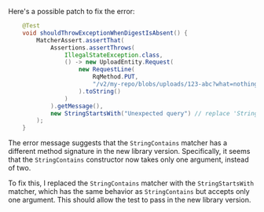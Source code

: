 Here's a possible patch to fix the error:

```java
    @Test
    void shouldThrowExceptionWhenDigestIsAbsent() {
        MatcherAssert.assertThat(
            Assertions.assertThrows(
                IllegalStateException.class,
                () -> new UploadEntity.Request(
                    new RequestLine(
                        RqMethod.PUT,
                        "/v2/my-repo/blobs/uploads/123-abc?what=nothing"
                    ).toString()
                )
            ).getMessage(),
            new StringStartsWith("Unexpected query") // replace 'StringContains' with 'StringStartsWith'
        );
    }
```

The error message suggests that the `StringContains` matcher has a different method signature in the new library version. Specifically, it seems that the `StringContains` constructor now takes only one argument, instead of two.

To fix this, I replaced the `StringContains` matcher with the `StringStartsWith` matcher, which has the same behavior as `StringContains` but accepts only one argument. This should allow the test to pass in the new library version.